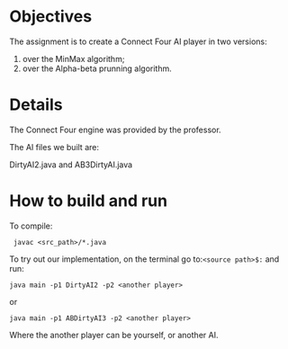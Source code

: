 Objectives
=======
The assignment is to create a Connect Four AI player in two versions:
  1. over the MinMax algorithm;
  2. over the Alpha-beta prunning algorithm.

Details
=======
The Connect Four engine was provided by the professor.

The AI files we built are:

  DirtyAI2.java and AB3DirtyAI.java

How to build and run
=======
To compile:
```
 javac <src_path>/*.java
```

To try out our implementation, on the terminal go to:`<source path>$:` and run:
```
java main -p1 DirtyAI2 -p2 <another player>
```
or
```
java main -p1 ABDirtyAI3 -p2 <another player>
```
Where the another player can be yourself, or another AI.
